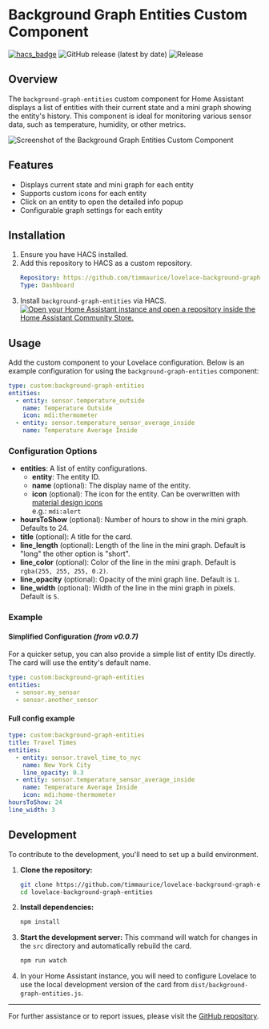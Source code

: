 # Background Graph Entities Custom Component

[![hacs_badge](https://img.shields.io/badge/HACS-Default-41BDF5.svg?style=for-the-badge)](https://github.com/timmaurice/lovelace-background-graph-entities)
![GitHub release (latest by date)](https://img.shields.io/github/downloads/timmaurice/lovelace-background-graph-entities/total?style=for-the-badge)
![Release](https://img.shields.io/github/v/release/timmaurice/lovelace-background-graph-entities?style=for-the-badge)

## Overview

The `background-graph-entities` custom component for Home Assistant displays a list of entities with their current state and a mini graph showing the entity's history. This component is ideal for monitoring various sensor data, such as temperature, humidity, or other metrics.

![Screenshot of the Background Graph Entities Custom Component](https://raw.githubusercontent.com/timmaurice/lovelace-background-graph-entities/refs/heads/main/image.png)

## Features

- Displays current state and mini graph for each entity
- Supports custom icons for each entity
- Click on an entity to open the detailed info popup
- Configurable graph settings for each entity

## Installation

1. Ensure you have HACS installed.
2. Add this repository to HACS as a custom repository.
   ```yaml
   Repository: https://github.com/timmaurice/lovelace-background-graph-entities
   Type: Dashboard
   ```
3. Install `background-graph-entities` via HACS.<br>
   [![Open your Home Assistant instance and open a repository inside the Home Assistant Community Store.](https://my.home-assistant.io/badges/hacs_repository.svg)](https://my.home-assistant.io/redirect/hacs_repository/?owner=timmaurice&repository=lovelace-background-graph-entities&category=Dashboard)

## Usage

Add the custom component to your Lovelace configuration. Below is an example configuration for using the `background-graph-entities` component:

```yaml
type: custom:background-graph-entities
entities:
  - entity: sensor.temperature_outside
    name: Temperature Outside
    icon: mdi:thermometer
  - entity: sensor.temperature_sensor_average_inside
    name: Temperature Average Inside
```

### Configuration Options

- **entities**: A list of entity configurations.
  - **entity**: The entity ID.
  - **name** (optional): The display name of the entity.
  - **icon** (optional): The icon for the entity. Can be overwritten with [material design icons](https://pictogrammers.com/library/mdi/)<br>e.g.: `mdi:alert`
- **hoursToShow** (optional): Number of hours to show in the mini graph. Defaults to 24.
- **title** (optional): A title for the card.
- **line_length** (optional): Length of the line in the mini graph. Default is "long" the other option is "short".
- **line_color** (optional): Color of the line in the mini graph. Default is `rgba(255, 255, 255, 0.2)`.
- **line_opacity** (optional): Opacity of the mini graph line. Default is `1`.
- **line_width** (optional): Width of the line in the mini graph in pixels. Default is `5`.

### Example

#### Simplified Configuration _(from v0.0.7)_

For a quicker setup, you can also provide a simple list of entity IDs directly. The card will use the entity's default name.

```yaml
type: custom:background-graph-entities
entities:
  - sensor.my_sensor
  - sensor.another_sensor
```

#### Full config example

```yaml
type: custom:background-graph-entities
title: Travel Times
entities:
  - entity: sensor.travel_time_to_nyc
    name: New York City
    line_opacity: 0.3
  - entity: sensor.temperature_sensor_average_inside
    name: Temperature Average Inside
    icon: mdi:home-thermometer
hoursToShow: 24
line_width: 3
```

## Development

To contribute to the development, you'll need to set up a build environment.

1.  **Clone the repository:**

    ```bash
    git clone https://github.com/timmaurice/lovelace-background-graph-entities.git
    cd lovelace-background-graph-entities
    ```

2.  **Install dependencies:**

    ```bash
    npm install
    ```

3.  **Start the development server:**
    This command will watch for changes in the `src` directory and automatically rebuild the card.

    ```bash
    npm run watch
    ```

4.  In your Home Assistant instance, you will need to configure Lovelace to use the local development version of the card from `dist/background-graph-entities.js`.

---

For further assistance or to report issues, please visit the [GitHub repository](https://github.com/timmaurice/lovelace-background-graph-entities).
